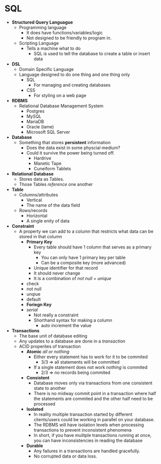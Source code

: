 # SQL
- **Structured Query Languague**
    - Programming language
        - It does have functions/variables/logic
        - Not designed to be friendly to program in.
    - Scripting Language
        - Tells a machine what to do
            - SQL is used to tell the database to create a table or insert data
- **DSL**
    - Domain Specific Language
    - Language designed to do one thing and one thing only
        - SQL
            - For managing and creating databases
        - CSS
            - For styling on a web page
- **RDBMS**
    - Relational Database Management System
        - Postgres
        - MySQL
        - MariaDB
        - Oracle (lame)
        - Microsoft SQL Server
- **Database**
    - Something that stores **persistent** information
        - Does the data exist in some physcial medium?
        - Could it survive the power being turned off.
            - Hardrive
            - Manetic Tape
            - Cuneiform Tablets
- **Relational Database**
    - Stores data as Tables.
    - Those Tables *reference* one another
- **Table**
    - Columns/attributes
        - Vertical
        - The name of the data field
    - Rows/records
        - Horizontal
        - A single enity of data
- **Constraint**
    - A property we can add to a column that restricts what data can be stored in that column
        - **Primary Key**
            - Every table should have 1 column that serves as a primary key
                - You can only have 1 primary key per table
                - Can be a composite key (more advanced)
            - Unique identifier for that record
            - It should never change
            - It is a combination of *not null* + *unique*
        - check
        - not null
        - unqiue
        - default
        - **Foriegn Key**
        - *serial*
            - Not really a constraint
            - Shorthand syntax for making a column
                - auto increment the value
- **Transactions**
    - The base unit of database editing
    - Any updates to a database are done in a *transaction*
    - ACID properites of transaction
        - **Atomic** *all or nothing*
            - Either every statement has to work for it to be commited
                - 3/3 => all statements will be committed
            - If a single statement does not work *nothing* is commited
                - 2/3 => no records being commited
        - **Consistent**
            - Database moves only via transactions from one consistent state to another
            - There is no midway commit point in a transaction where half the statements are commited and the other half need to be processed
        - **Isolated**
            - In reality multiple transaction started by different clients/users could be working in parallel on your database.
            - The RDBMS will have isolation levels when processing transactions to prevent inconsistent phenomena
            - In short, if you have mulitple transactions running at once, you can have inconsistencies in reading the database
        - **Durable**
            - Any failures in a transactions are handled gracefully.
            - No corrupted data or data loss.

    